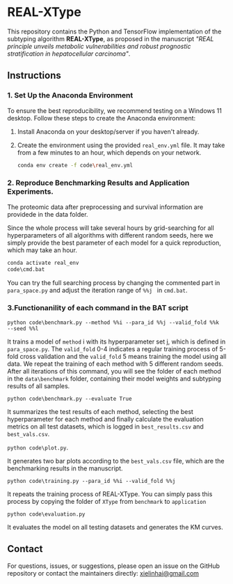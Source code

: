 # REAL-XType

This repository contains the Python and TensorFlow implementation of the subtyping algorithm **REAL-XType**, as proposed in the manuscript *"REAL principle unveils metabolic vulnerabilities and robust prognostic stratification in hepatocellular carcinoma"*.

## Instructions

### 1. Set Up the Anaconda Environment

To ensure the best reproducibility, we recommend testing on a Windows 11 desktop. Follow these steps to create the Anaconda environment:

1. Install Anaconda on your desktop/server if you haven't already.
2. Create the environment using the provided `real_env.yml` file. It may take from a few minutes to an hour, which depends on your network.

   ```bash
   conda env create -f code\real_env.yml
   ```

### 2. Reproduce Benchmarking Results and Application Experiments. 

The proteomic data after preprocessing and survival information are providede in the data folder.

Since the whole process will take several hours by grid-searching for all hyperparameters of all algorithms with different random seeds, here we simply provide the best parameter of each model for a quick reproduction, which may take an hour. 

   ```bash
   conda activate real_env
   code\cmd.bat
   ```

You can try the full searching process by changing the commented part in `para_space.py` and adjust the iteration range of `%%j ` in `cmd.bat`.

### 3.Functionanility of each command in the BAT script

`python code\benchmark.py --method %%i --para_id %%j --valid_fold %%k  --seed %%l`

It trains a model of `method` i with its hyperparameter set j, which is defined in `para_space.py`.
The `valid_fold` 0-4 indicates a regular training process of 5-fold cross validation and the `valid_fold` 5 means training the model using all data.
We repeat the training of each method with 5 different random seeds.
After all iterations of this command, you will see the folder of each method in the `data\benchmark` folder, containing their model weights and subtyping results of all samples.

`python code\benchmark.py --evaluate True`

It summarizes the test results of each method, selecting the best hyperparameter for each method and finally calculate the evaluation metrics on all test datasets, which is logged in `best_results.csv` and `best_vals.csv`.

`python code\plot.py`.

It generates two bar plots according to the `best_vals.csv` file, which are the benchmarking results in the manuscript.

`python code\training.py --para_id %%i --valid_fold %%j`

It repeats the training process of REAL-XType. You can simply pass this process by copying the folder of `XType` from `benchmark` to `application`

`python code\evaluation.py`

It evaluates the model on all testing datasets and generates the KM curves.

## Contact
For questions, issues, or suggestions, please open an issue on the GitHub repository or contact the maintainers directly:
xielinhai@gmail.com
